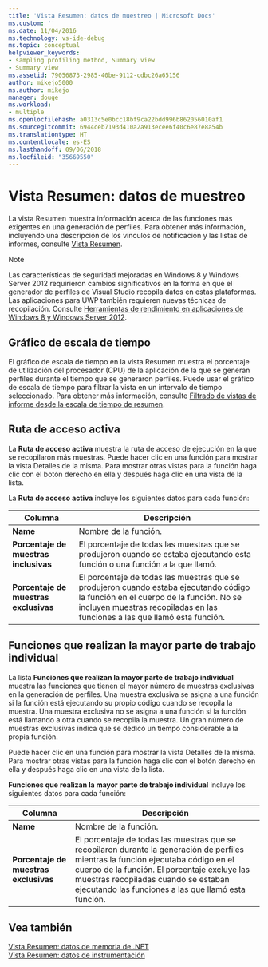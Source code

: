 ```yaml
---
title: 'Vista Resumen: datos de muestreo | Microsoft Docs'
ms.custom: ''
ms.date: 11/04/2016
ms.technology: vs-ide-debug
ms.topic: conceptual
helpviewer_keywords:
- sampling profiling method, Summary view
- Summary view
ms.assetid: 79056873-2985-40be-9112-cdbc26a65156
author: mikejo5000
ms.author: mikejo
manager: douge
ms.workload:
- multiple
ms.openlocfilehash: a0313c5e0bcc18bf9ca22bdd996b862056010af1
ms.sourcegitcommit: 6944ceb7193d410a2a913ecee6f40c6e87e8a54b
ms.translationtype: HT
ms.contentlocale: es-ES
ms.lasthandoff: 09/06/2018
ms.locfileid: "35669550"
---
```

# <a name="summary-view---sampling-data"></a>Vista Resumen: datos de muestreo
La vista Resumen muestra información acerca de las funciones más exigentes en una generación de perfiles. Para obtener más información, incluyendo una descripción de los vínculos de notificación y las listas de informes, consulte [Vista Resumen](../profiling/summary-view.md).  
  
> [!NOTE]
>  Las características de seguridad mejoradas en Windows 8 y Windows Server 2012 requirieron cambios significativos en la forma en que el generador de perfiles de Visual Studio recopila datos en estas plataformas. Las aplicaciones para UWP también requieren nuevas técnicas de recopilación. Consulte [Herramientas de rendimiento en aplicaciones de Windows 8 y Windows Server 2012](../profiling/performance-tools-on-windows-8-and-windows-server-2012-applications.md).  
  
## <a name="timeline-graph"></a>Gráfico de escala de tiempo  
 El gráfico de escala de tiempo en la vista Resumen muestra el porcentaje de utilización del procesador (CPU) de la aplicación de la que se generan perfiles durante el tiempo que se generaron perfiles. Puede usar el gráfico de escala de tiempo para filtrar la vista en un intervalo de tiempo seleccionado. Para obtener más información, consulte [Filtrado de vistas de informe desde la escala de tiempo de resumen](../profiling/how-to-filter-report-views-from-the-summary-timeline.md).  
  
## <a name="hot-path"></a>Ruta de acceso activa  
 La **Ruta de acceso activa** muestra la ruta de acceso de ejecución en la que se recopilaron más muestras. Puede hacer clic en una función para mostrar la vista Detalles de la misma. Para mostrar otras vistas para la función haga clic con el botón derecho en ella y después haga clic en una vista de la lista.  
  
 La **Ruta de acceso activa** incluye los siguientes datos para cada función:  
  
|Columna|Descripción|  
|------------|-----------------|  
|**Name**|Nombre de la función.|  
|**Porcentaje de muestras inclusivas**|El porcentaje de todas las muestras que se produjeron cuando se estaba ejecutando esta función o una función a la que llamó.|  
|**Porcentaje de muestras exclusivas**|El porcentaje de todas las muestras que se produjeron cuando estaba ejecutando código la función en el cuerpo de la función. No se incluyen muestras recopiladas en las funciones a las que llamó esta función.|  
  
## <a name="functions-doing-most-individual-work"></a>Funciones que realizan la mayor parte de trabajo individual  
 La lista **Funciones que realizan la mayor parte de trabajo individual** muestra las funciones que tienen el mayor número de muestras exclusivas en la generación de perfiles. Una muestra exclusiva se asigna a una función si la función está ejecutando su propio código cuando se recopila la muestra. Una muestra exclusiva no se asigna a una función si la función está llamando a otra cuando se recopila la muestra. Un gran número de muestras exclusivas indica que se dedicó un tiempo considerable a la propia función.  
  
 Puede hacer clic en una función para mostrar la vista Detalles de la misma. Para mostrar otras vistas para la función haga clic con el botón derecho en ella y después haga clic en una vista de la lista.  
  
 **Funciones que realizan la mayor parte de trabajo individual** incluye los siguientes datos para cada función:  
  
|Columna|Descripción|  
|------------|-----------------|  
|**Name**|Nombre de la función.|  
|**Porcentaje de muestras exclusivas**|El porcentaje de todas las muestras que se recopilaron durante la generación de perfiles mientras la función ejecutaba código en el cuerpo de la función. El porcentaje excluye las muestras recopiladas cuando se estaban ejecutando las funciones a las que llamó esta función.|  
  
## <a name="see-also"></a>Vea también  
 [Vista Resumen: datos de memoria de .NET](../profiling/summary-view-dotnet-memory-data.md)   
 [Vista Resumen: datos de instrumentación](../profiling/summary-view-instrumentation-data.md)